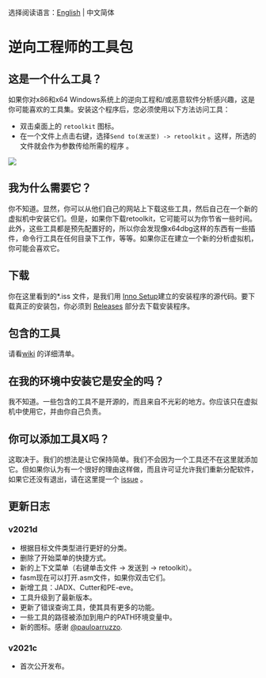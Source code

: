 选择阅读语言：[English](./README.md) | 中文简体
# 逆向工程师的工具包

## 这是一个什么工具？

如果你对x86和x64 Windows系统上的逆向工程和/或恶意软件分析感兴趣，这是你可能喜欢的工具集。安装这个程序后，您必须使用以下方法访问工具：

* 双击桌面上的 `retoolkit` 图标。
* 在一个文件上点击右键，选择`Send to(发送至) -> retoolkit` 。这样，所选的文件就会作为参数传给所需的程序 。

![](assets/retoolkit.gif)

## 我为什么需要它？

你不知道。显然，你可以从他们自己的网站上下载这些工具，然后自己在一个新的虚拟机中安装它们。但是，如果你下载retoolkit，它可能可以为你节省一些时间。此外，这些工具都是预先配置好的，所以你会发现像x64dbg这样的东西有一些插件，命令行工具在任何目录下工作，等等。如果你正在建立一个新的分析虚拟机，你可能会喜欢它。

## 下载

你在这里看到的*.iss 文件，是我们用 [Inno Setup](https://jrsoftware.org/isinfo.php)建立的安装程序的源代码。要下载真正的安装包，你必须到 [Releases](https://github.com/mentebinaria/retoolkit/releases) 部分去下载安装程序。

## 包含的工具

请看[wiki](https://github.com/mentebinaria/retoolkit/wiki) 的详细清单。

## 在我的环境中安装它是安全的吗？

我不知道。一些包含的工具不是开源的，而且来自不光彩的地方。你应该只在虚拟机中使用它，并由你自己负责。

## 你可以添加工具X吗？

这取决于。我们的想法是让它保持简单。我们不会因为一个工具还不在这里就添加它。但如果你认为有一个很好的理由这样做，而且许可证允许我们重新分配软件，如果它还没有退出，请在这里提一个 [issue](https://github.com/mentebinaria/retoolkit/issues?q=label%3Atool-request+) 。

## 更新日志

### v2021d

* 根据目标文件类型进行更好的分类。
* 删除了开始菜单的快捷方式。
* 新的上下文菜单（右键单击文件 -> 发送到 -> retoolkit）。
* fasm现在可以打开.asm文件，如果你双击它们。
* 新增工具：JADX、Cutter和PE-eve。
* 工具升级到了最新版本。
* 更新了错误查询工具，使其具有更多的功能。
* 一些工具的路径被添加到用户的PATH环境变量中。
* 新的图标。感谢 [@pauloarruzzo](https://twitter.com/pauloarruzzo).

### v2021c

* 首次公开发布。

